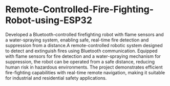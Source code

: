 # Remote-Controlled-Fire-Fighting-Robot-using-ESP32
Developed a Bluetooth-controlled firefighting robot with flame sensors and a water-spraying system, enabling safe, real-time fire detection and suppression from a distance.A remote-controlled robotic system designed to detect and extinguish fires using Bluetooth communication. Equipped with flame sensors for fire detection and a water-spraying mechanism for suppression, the robot can be operated from a safe distance, reducing human risk in hazardous environments. The project demonstrates efficient fire-fighting capabilities with real-time remote navigation, making it suitable for industrial and residential safety applications.
